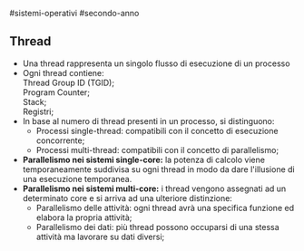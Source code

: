 #sistemi-operativi #secondo-anno 

## Thread

- Una thread rappresenta un singolo flusso di esecuzione di un processo
- Ogni thread contiene:  
		Thread Group ID (TGID);  
		Program Counter;  
		Stack;  
		Registri;
- In base al numero di thread presenti in un processo, si distinguono:
	- Processi single-thread: compatibili con il concetto di esecuzione concorrente;
	- Processi multi-thread: compatibili con il concetto di parallelismo;
- **Parallelismo nei sistemi single-core:** la potenza di calcolo viene temporaneamente suddivisa su ogni thread in modo da dare l'illusione di una esecuzione temporanea.
- **Parallelismo nei sistemi multi-core:** i thread vengono assegnati ad un determinato core e si arriva ad una ulteriore distinzione: 
	- Parallelismo delle attività: ogni thread avrà una specifica funzione ed elabora la propria attività; 
	- Parallelismo dei dati: più thread possono occuparsi di una stessa attività ma lavorare su dati diversi;